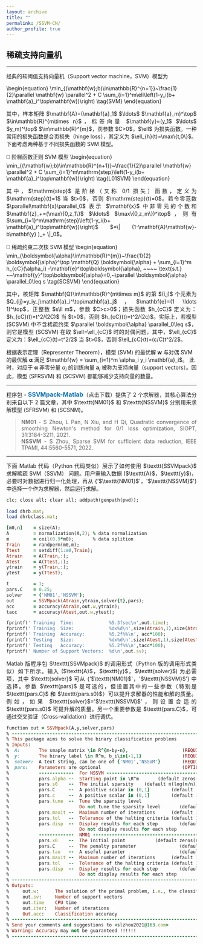 ```yaml
---
layout: archive
title: ""   
permalink: /SSVM-CN/
author_profile: true
---
```


<style>
a:link {
  text-decoration: none;
}

a:visited {
  text-decoration: none;
}

a:hover {
  text-decoration: underline;
}

a:active {
  text-decoration: underline;
}
</style>


## 稀疏支持向量机
---
<div style="text-align:justify;">
经典的软阈值支持向量机（Support vector machine，SVM）模型为
</div>

\begin{equation}
\min_{(\mathbf{w};b)\in\mathbb{R}^{n+1}}~\frac{1}{2}\parallel \mathbf{w} \parallel^2 + C \sum_{i=1}^m\ell\left(1-y_i(b+ \mathbf{a}_i^\top\mathbf{w})\right) \tag{SVM}
\end{equation} 

<div style="text-align:justify;">
其中，样本矩阵 $\mathbf{A}=(\mathbf{a}_1$ $\ldots$ $\mathbf{a}_m)^\top$ $\in\mathbb{R}^{m\times n}$，标签向量 $\mathbf{y}=(y_1$ $\ldots$ $y_m)^\top$ $\in\mathbb{R}^{m}$，罚参数 $C>0$，$\ell$ 为损失函数。一种常用的损失函数是合页损失（hinge loss），其定义为 $\ell_{h}(t)=\max\{t,0\}$。下面考虑两种基于不同损失函数的 SVM 模型。 
</div>      

<p style="line-height: 2;"></p>

◻️ 阶梯函数正则 SVM 模型
\begin{equation}
\min_{(\mathbf{w};b)\in\mathbb{R}^{n+1}}~\frac{1}{2}\parallel \mathbf{w} \parallel^2 + C \sum_{i=1}^m\mathrm{step}\left(1-y_i(b+  \mathbf{a}_i^\top\mathbf{w})\right) \tag{L01SVM}
\end{equation} 
<div style="text-align:justify;">
其中，$\mathrm{step}$ 是阶梯（又称 0/1 损失）函数，定义为 $\mathrm{step}(t)=1$ 当 $t>0$，否则 $\mathrm{step}(t)=0$。若令零范数 $\parallel\mathbf{x}\parallel_0$ 表示 $\mathbf{x}$ 中非零元的个数和 $\mathbf{z}_+=(\max\{0,z_1\}$ $\ldots$ $\max\{0,z_m\})^\top$，则有 $\sum_{i=1}^m\mathrm{step}\left(1-y_i(b+  \mathbf{a}_i^\top\mathbf{w})\right)$ $=\| (1-\mathbf{A}\mathbf{w}-b\mathbf{y} )_+ \|_0$。 
</div>

◻️ 稀疏约束二次核 SVM 模型
\begin{equation}
\min_{\boldsymbol{\alpha}\in\mathbb{R}^{m}}~\frac{1}{2} \boldsymbol{\alpha}^\top \mathbf{Q} \boldsymbol{\alpha} + \sum_{i=1}^m h_{cC}(\alpha_i) -\mathbf{e}^\top\boldsymbol{\alpha}, ~~~~ \text{s.t.} ~~\mathbf{y}^\top\boldsymbol{\alpha}=0,~\parallel  \boldsymbol{\alpha} \parallel_0\leq s \tag{SCSVM}
\end{equation} 
<div style="text-align:justify;">
其中，核矩阵 $\mathbf{Q}\in\mathbb{R}^{m\times m}$ 的第 $(i,j)$ 个元素为 $Q_{ij}=y_iy_j\mathbf{a}_i^\top\mathbf{a}_j$，$\mathbf{e}=(1 \ldots 1)^\top$，正整数 $s\ll m$，参数 $C>c>0$；损失函数 $h_{cC}$ 定义为：$h_{cC}(t)=t^2/(2C)$ 当 $t>0$，否则 $h_{cC}(t)=t^2/(2c)$。实际上，若模型 (SCSVM) 中不含稀疏约束 $\parallel \boldsymbol{\alpha} \parallel_0\leq s$，则它是模型 (SCSVM) 在取 $\ell=\ell_{cC}$ 时的对偶问题，其中，$\ell_{cC}$ 定义为：$\ell_{cC}(t)=t^2/2$ 当 $t>0$，否则 $\ell_{cC}(t)=(c/C)t^2/2$。
</div>  

> <div style="text-align:justify;"> 
  根据表示定理（Representer Theorem），模型 (SVM) 的最优解 $\mathbf{w}$ 与对偶 SVM 的最优解 $\boldsymbol{\alpha}$ 满足 $\mathbf{w} = \sum_{i=1}^m \alpha_i y_i \mathbf{a}_i$。
  此时，对应于 $\boldsymbol{\alpha}$ 非零分量 $\alpha_i$ 的训练向量 $\mathbf{a}_i$ 被称为支持向量（support vectors）。因此，模型 (SFRSVM) 和 (SCSVM) 都能够减少支持向量的数量。 </div> 

---
<div style="text-align:justify;">
  程序包 - <a style="font-size: 16px; font-weight: bold;color:#006DB0" href="\files\SSVMpack-Matlab.zip" target="_blank">SSVMpack-Matlab</a>（点击下载）提供了 2 个求解器，其核心算法分别来自以下 2 篇文章，其中 $\texttt{NM01}$ 和 $\texttt{NSSVM}$ 分别用来求解模型 (SFRSVM) 和 (SCSNM)。
</div>  

> <div style="text-align:justify;"> <b style="font-size:14px;color:#777777">NM01</b> -<span style="font-size: 14px"> S Zhou, L Pan, N Xiu, and H Qi, Quadratic convergence of smoothing Newton's method for 0/1 loss optimization, SIOPT, 31:3184-3211, 2021. </span> </div>
> <div style="text-align:justify;">  <b style="font-size:14px;color:#777777">NSSVM</b> -<span style="font-size: 14px"> S Zhou, Sparse SVM for sufficient data reduction, IEEE TPAMI, 44:5560-5571, 2022. </span> </div>

---
<div style="text-align:justify;">
下面 Matlab 代码（Python 代码类似）展示了如何使用 $\texttt{SSVMpack}$ 求解稀疏 SVM（SSVM） 问题。用户需输入数据 ($\texttt{A}$，$\texttt{y}$)，必要时对数据进行归一化处理，再从 {'$\texttt{NM01}$'，'$\texttt{NSSVM}$'} 中选择一个作为求解器，然后运行求解。
</div>

<p style="line-height: 1;"></p>

```ruby
clc; close all; clear all; addpath(genpath(pwd));
  
load dhrb.mat;  
load dhrbclass.mat;  

[m0,n]    = size(A);         
A         = normalization(A,2); % data normalization 
m         = ceil(0.9*m0);       % data splition 
Train     = randperm(m0,m); 
Ttest     = setdiff(1:m0,Train); 
Atrain    = A(Train,:);     
Atest     = A(Ttest,:);
ytrain    = y(Train,:);     
ytest     = y(Ttest);    

t         = 1;
pars.C    = 0.25;
solver    = {'NM01','NSSVM'};
out       = SSVMpack(Atrain,ytrain,solver{t},pars);
acc       = accuracy(Atrain,out.w,ytrain);
tacc      = accuracy(Atest,out.w,ytest);

fprintf(' Training  Time:             %5.3fsec\n',out.time);
fprintf(' Training  Size:             %dx%d\n',size(Atrain,1),size(Atrain,2));
fprintf(' Training  Accuracy:         %5.2f%%\n', acc*100);
fprintf(' Testing   Size:             %dx%d\n',size(Atest,1),size(Atest,2));
fprintf(' Testing   Accuracy:         %5.2f%%\n',tacc*100);
fprintf(' Number of Support Vectors:  %d\n',out.sv); 
```
<div style="text-align:justify;">
Matlab 版程序包 $\texttt{SSVMpack}$ 的调用形式（Python 版的调用形式类似）如下所示。输入 ($\texttt{A}$，$\texttt{y}$，$\texttt{solver}$) 为必需项，其中 $\texttt{solver}$ 可从 {'$\texttt{NM01}$'，'$\texttt{NSSVM}$'} 中选择。参数 $\texttt{pars}$ 是可选的，但设置其中的一些参数（特别是 $\texttt{pars.C}$ 和 $\texttt{pars.s0}$）可以提升求解器的性能和解的质量。例如，如果 $\texttt{solver}$='$\texttt{NSSVM}$'，则设置合适的 $\texttt{pars.s0}$ 可提升解的质量。另一个重要参数是 $\texttt{pars.C}$，可通过交叉验证（Cross-validation）进行调优。</div>
<p style="line-height: 1;"></p>

```ruby
function out = SSVMpack(A,y,solver,pars)
% -------------------------------------------------------------------------
% This package aims to solve the binary classification problems
% Inputs:
%  A:       The smaple matrix \in R^{m-by-n},                    (REQUIRED)
%  y:       The binary label \in R^m, b_i\in{-1,1}               (REQUIRED)    
%  solver:  A text string, can be one of {'NM01','NSSVM'}        (REQUIRED)            
%  pars:    Parameters are optional                              (OPTIONAL) 
%           -------------  For NSSVM --------------------------------------
%           pars.alpha --  Starting point in \R^m       (default zeros(m,1))
%           pars.s0    --  The initial sparsity    (default n(log(m/n))^2))
%           pars.C     --  A positive scalar in (0,1]        (default  1/4)  
%           pars.c     --  A positive scalar in (0,1]        (default 1/40)  
%           pars.tune  --  Tune the sparsity level              
%                          Do not tune the sparsity level       (default 0)
%           pars.maxit --  Maximum number of iterations      (default 1000) 
%           pars.tol   --  Tolerance of the halting criteria (default 1e-4) 
%           pars.disp  --  Display results for each step        (default 1)  
%                          Do not display results for each step 
%           -------------  NM01 -------------------------------------------
%           pars.x0    --  The initial point           (default zeros(n,1))
%           pars.C     --  The penalty parameter                (default 1)
%           pars.tau   --  A useful paramter                    (default 5)
%           pars.maxit --  Maximum number of iterations      (default 1000)  
%           pars.tol   --  Tolerance of the halting criteria (default 1e-4) 
%           pars.disp  --  Display results for each step        (default 1)  
%                          Do not display results for each step 
% -------------------------------------------------------------------------
% Outputs:
%     out.w:      The solution of the primal problem, i.e., the classifier
%     out.sv:     Number of support vectors 
%     out.time    CPU time
%     out.iter:   Number of iterations
%     Out.acc:    Classification accuracy
% -------------------------------------------------------------------------
% Send your comments and suggestions to <slzhou2021@163.com> 
% Warning: Accuracy may not be guaranteed !!!!!! 
% -------------------------------------------------------------------------
```

